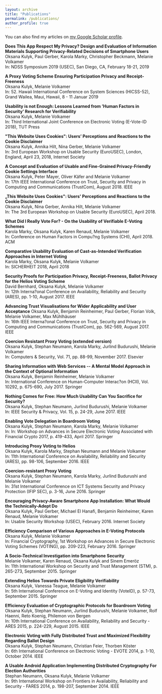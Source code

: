 ```yaml
---
layout: archive
title: "Publications"
permalink: /publications/
author_profile: true
---
```


You can also find my articles on <a href="https://scholar.google.de/citations?user=08IyY1AAAAAJ">my Google Scholar profile</a>.

**Does This App Respect My Privacy? Design and Evaluation of Information Materials Supporting Privacy-Related Decisions of Smartphone Users**<br>
Oksana Kulyk, Paul Gerber, Karola Marky, Christopher Beckmann, Melanie Volkamer<br>
In: NDSS Symposium 2019 (USEC), San Diego, CA, February 18-21, 2019

**A Proxy Voting Scheme Ensuring Participation Privacy and Receipt-Freeness**<br>
Oksana Kulyk, Melanie Volkamer<br>
In: 52. Hawaii International Conference on System Sciences (HICSS-52), Grand Wailea, Maui, Hawaii, 8 - 11 Januar 2019

**Usability is not Enough: Lessons Learned from ’Human Factors in Security’ Research for Verifiability**<br>
Oksana Kulyk, Melanie Volkamer<br>
In: Third International Joint Conference on Electronic Voting (E-Vote-ID 2018), TUT Press

**"This Website Uses Cookies": Users’ Perceptions and Reactions to the Cookie Disclaimer**<br>
Oksana Kulyk, Annika Hilt, Nina Gerber, Melanie Volkamer<br>
In: 3rd European Workshop on Usable Security (EuroUSEC), London, England, April 23, 2018, Internet Society

**A Concept and Evaluation of Usable and Fine-Grained Privacy-Friendly Cookie Settings Interface** <br>
Oksana Kulyk, Peter Mayer, Oliver Käfer and Melanie Volkamer<br>
In: 17th IEEE International Conference on Trust, Security and Privacy in Computing and Communications (TrustCom), August 2018. IEEE

**„This Website Uses Cookies": Users' Perceptions and Reactions to the Cookie Disclaimer**<br>
Oksana Kulyk, Nina Gerber, Annika Hilt, Melanie Volkamer<br>
In: The 3rd European Workshop on Usable Security (EuroUSEC), April 2018.

**What Did I Really Vote For? - On the Usability of Verifiable E-Voting Schemes**<br>
Karola Marky, Oksana Kulyk, Karen Renaud, Melanie Volkamer<br>
In: Conference on Human Factors in Compu?ng Systems (CHI), April 2018. ACM

**Comparative Usability Evaluation of Cast-as-Intended Verification Approaches in Internet Voting**<br>
Karola Marky, Oksana Kulyk, Melanie Volkamer<br>
In: SICHERHEIT 2018, April 2018

**Security Proofs for Participation Privacy, Receipt-Freeness, Ballot Privacy for the Helios Voting Scheme**<br>
David Bernhard, Oksana Kulyk, Melanie Volkamer<br>
In: 12th Interna?onal Conference on Availability, Reliability and Security (ARES), pp. 1-10, August 2017. IEEE<br>

**Advancing Trust Visualisations for Wider Applicability and User Acceptance**
Oksana Kulyk, Benjamin Reinheimer, Paul Gerber, Florian Volk, Melanie Volkamer, Max Mühlhäuser <br>
In: 16th IEEE Interna?onal Conference on Trust, Security and Privacy in Computing and Communications (TrustCom), pp. 562-569, August 2017. IEEE

**Coercion Resistant Proxy Voting (extended version)**<br>
Oksana Kulyk, Stephan Neumann, Karola Marky, Jurlind Budurushi, Melanie Volkamer <br>
In: Computers & Security, Vol. 71, pp. 88-99, November 2017. Elsevier

**Sharing Information with Web Services -- A Mental Model Approach in the Context of Optional Information**<br>
Oksana Kulyk, Benjamin Reinheimer, Melanie Volkamer<br>
In: International Conference on Human-Computer Interac?on (HCII), Vol. 10292, p. 675-690, July 2017. Springer


**Nothing Comes for Free: How Much Usability Can You Sacrifice for Security?**<br>
Oksana Kulyk, Stephan Neumann, Jurlind Budurushi, Melanie Volkamer<br>
In: IEEE Security & Privacy, Vol. 15, p. 24-29, June 2017. IEEE

**Enabling Vote Delegation in Boardroom Voting**<br>
Oksana Kulyk, Stephan Neumann, Karola Marky, Melanie Volkamer<br>
In: In: Workshop on Advances in Secure Electronic Voting Associated with Financial Crypto 2017, p. 419-433, April 2017. Springer

**Introducing Proxy Voting to Helios**<br>
Oksana Kulyk, Karola Marky, Stephan Neumann and Melanie Volkamer<br>
In: 11th International Conference on Availability, Reliability and Security (ARES), pp. 98-106, September 2016. IEEE


**Coercion-resistant Proxy Voting**<br>
Oksana Kulyk, Stephan Neumann, Karola Marky, Jurlind Budurushi and Melanie Volkamer<br>
In: 31st International Conference on ICT Systems Security and Privacy Protection (IFIP SEC), p. 3-16, June 2016. Springer

**Encouraging Privacy-Aware Smartphone App Installation: What Would the Technically-Adept Do**<br>
Oksana Kulyk, Paul Gerber, Michael El Hanafi, Benjamin Reinheimer, Karen Renaud, Melanie Volkamer<br>
In: Usable Security Workshop (USEC), February 2016. Internet Society

**Efficiency Comparison of Various Approaches in E-Voting Protocols**<br>
Oksana Kulyk, Melanie Volkamer<br>
In: Financial Cryptography, 1st Workshop on Advances in Secure Electronic Voting Schemes (VOTING), pp. 209-223, February 2016. Springer

**A Socio-Technical Investigation into Smartphone Security**<br>
Melanie Volkamer, Karen Renaud, Oksana Kulyk and Sinem Emeröz<br>
In: 11th International Workshop on Security and Trust Management (STM), p. 265-273, September 2015. Springer

**Extending Helios Towards Private Eligibility Verifiability**<br>
Oksana Kulyk, Vanessa Teague, Melanie Volkamer<br>
In: 5th International Conference on E-Voting and Identity (VoteID), p. 57-73, September 2015. Springer<br>

**Efficiency Evaluation of Cryptographic Protocols for Boardroom Voting**<br>
Oksana Kulyk, Stephan Neumann, Jurlind Budurushi, Melanie Volkamer, Rolf Haenni, Reto Koenig, Philemon von Bergen<br>
In: 10th International Conference on Availability, Reliability and Security - ARES 2015, p. 224-229, August 2015. IEEE

**Electronic Voting with Fully Distributed Trust and Maximized Flexibility Regarding Ballot Design**<br>
Oksana Kulyk, Stephan Neumann, Christian Feier, Thorben Köster<br>
In: 6th International Conference on Electronic Voting - EVOTE 2014, p. 1-10, October 2014. IEEE

**A Usable Android Application Implementing Distributed Cryptography For Election Authorities**<br>
Stephan Neumann, Oksana Kulyk, Melanie Volkamer<br>
In: 9th International Workshop on Frontiers in Availability, Reliability and Security - FARES 2014, p. 198-207, September 2014. IEEE
